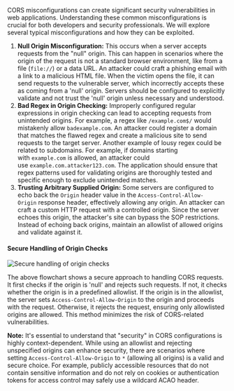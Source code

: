 CORS misconfigurations can create significant security vulnerabilities in web applications. Understanding these common misconfigurations is crucial for both developers and security professionals. We will explore several typical misconfigurations and how they can be exploited.

1. **Null Origin Misconfiguration:** This occurs when a server accepts requests from the "null" origin. This can happen in scenarios where the origin of the request is not a standard browser environment, like from a file (`file://`) or a data URL. An attacker could craft a phishing email with a link to a malicious HTML file. When the victim opens the file, it can send requests to the vulnerable server, which incorrectly accepts these as coming from a 'null' origin. Servers should be configured to explicitly validate and not trust the 'null' origin unless necessary and understood.
2. **Bad Regex in Origin Checking:** Improperly configured regular expressions in origin checking can lead to accepting requests from unintended origins. For example, a regex like `/example.com$/` would mistakenly allow `badexample.com`. An attacker could register a domain that matches the flawed regex and create a malicious site to send requests to the target server. Another example of lousy regex could be related to subdomains. For example, if domains starting with `example.com` is allowed, an attacker could use `example.com.attacker123.com`. The application should ensure that regex patterns used for validating origins are thoroughly tested and specific enough to exclude unintended matches.
3. **Trusting Arbitrary Supplied Origin:** Some servers are configured to echo back the `Origin` header value in the `Access-Control-Allow-Origin` response header, effectively allowing any origin. An attacker can craft a custom HTTP request with a controlled origin. Since the server echoes this origin, the attacker's site can bypass the SOP restrictions. Instead of echoing back origins, maintain an allowlist of allowed origins and validate against it.

#### Secure Handling of Origin Checks

![Secure handling of origin checks](https://tryhackme-images.s3.amazonaws.com/user-uploads/645b19f5d5848d004ab9c9e2/room-content/d378a6adb3fe3a15bc9e64dbaa680a40.png)

The above flowchart shows a secure approach to handling CORS requests. It first checks if the origin is 'null' and rejects such requests. If not, it checks whether the origin is in a predefined allowlist. If the origin is in the allowlist, the server sets `Access-Control-Allow-Origin` to the origin and proceeds with the request. Otherwise, it rejects the request, ensuring only allowlisted origins are allowed. This method minimizes the risk of CORS-related vulnerabilities.

**Note:** It's essential to understand that "security" in CORS configurations is highly context-dependent. While using an allowlist and rejecting unspecified origins can enhance security, there are scenarios where setting `Access-Control-Allow-Origin` to `*` (allowing all origins) is a valid and secure choice. For example, publicly accessible resources that do not contain sensitive information and do not rely on cookies or authentication tokens for access control may safely use a wildcard ACAO header.